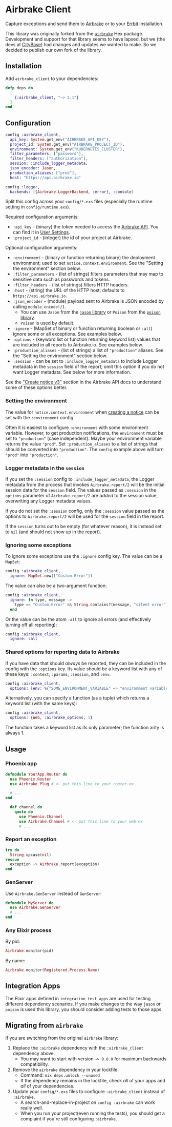# Airbrake Client

Capture exceptions and send them to [Airbrake](http://airbrake.io) or to
your [Errbit](http://errbit.com/) installation.

This library was originally forked from the
[`airbrake`](https://hex.pm/packages/airbrake) Hex package.  Development and
support for that library seems to have lapsed, but we (the devs at
[CityBase](https://thecitybase.com/)) had changes and updates we wanted to make.
So we decided to publish our own fork of the library.

## Installation

Add `airbrake_client` to your dependencies:

```elixir
defp deps do
  [
    {:airbrake_client, "~> 2.1"}
  ]
end
```

## Configuration

```elixir
config :airbrake_client,
  api_key: System.get_env("AIRBRAKE_API_KEY"),
  project_id: System.get_env("AIRBRAKE_PROJECT_ID"),
  environment: System.get_env("KUBERNETES_CLUSTER"),
  filter_parameters: ["password"],
  filter_headers: ["authorization"],
  session: :include_logger_metadata,
  json_encoder: Jason,
  production_aliases: ["prod"],
  host: "https://api.airbrake.io"

config :logger,
  backends: [{Airbrake.LoggerBackend, :error}, :console]
```

Split this config across your `config/*.exs` files (especially the runtime
setting in `config/runtime.exs`).

Required configuration arguments:

  * `:api_key` - (binary) the token needed to access the [Airbrake
    API](https://airbrake.io/docs/api/). You can find it in [User
    Settings](https://airbrake.io/users/edit).
  * `:project_id` - (integer) the id of your project at Airbrake.

Optional configuration arguments:

  * `:environment` - (binary or function returning binary) the deployment
    environment; used to set `notice.context.environment`.  See the "Setting the
    environment" section below.
  * `:filter_parameters` - (list of strings) filters parameters that may map to
    sensitive data such as passwords and tokens.
  * `:filter_headers` - (list of strings) filters HTTP headers.
  * `:host` - (string) the URL of the HTTP host; defaults to
    `https://api.airbrake.io`.
  * `:json_encoder` - (module) payload sent to Airbrake is JSON encoded by
    calling `module.encode!/1`.
    * You can use `Jason` from the [`jason`
      library](https://hex.pm/packages/jason) or `Poison` from the [`poison`
      library](https://hex.pm/packages/poison).
    * `Poison` is used by default.
  * `:ignore` - (MapSet of binary or function returning boolean or `:all`)
    ignore some or all exceptions.  See examples below.
  * `:options` - (keyword list or function returning keyword list) values that
    are included in all reports to Airbrake.io.  See examples below.
  * `:production_aliases` - (list of strings) a list of `"production"` aliases.
    See the "Setting the environment" section below.
  * `:session` - can be set to `:include_logger_metadata` to include Logger
    metadata in the `session` field of the report; omit this option if you do
    not want Logger metadata.  See below for more information.

See the ["Create notice
v3"](https://docs.airbrake.io/docs/devops-tools/api/#create-notice-v3) section
in the Airbrake API docs to understand some of these options better.

### Setting the environment

The value for `notice.context.environment` when [creating a
notice](https://docs.airbrake.io/docs/devops-tools/api/#create-notice-v3) can be
set with the `:environment` config.

Often it is easiest to configure `:environment` with some environment variable.
However,  to get production notifications, the `environment` must be set to
`"production"` (case independent).  Maybe your environment variable returns the
value `"prod"`.  Set `:production_aliases` to a list of strings that should be
converted into `"production"`.  The `config` example above will turn `"prod"`
into `"production"`.

### Logger metadata in the `session`

If you set the `:session` config to `:include_logger_metadata`, the Logger
metadata from the process that invokes `Airbrake.report/2` will be the initial
session data for the `session` field.  The values passed as `:session` in the
`options` parameter of `Airbrake.report/2` are _added_ to the session value,
overwriting any Logger metadata values.

If you do not set the `:session` config, only the `:session` value passed as the
options to `Airbrake.report/2` will be used for the `session` field in the
report.

If the `session` turns out to be empty (for whatever reason), it is instead set
to `nil` (and should not show up in the report).

### Ignoring some exceptions

To ignore some exceptions use the `:ignore` config key.  The value can be a
`MapSet`:

```elixir
config :airbrake_client,
  ignore: MapSet.new(["Custom.Error"])
```

The value can also be a two-argument function:

```elixir
config :airbrake_client,
  ignore: fn type, message ->
    type == "Custom.Error" && String.contains?(message, "silent error")
  end
```

Or the value can be the atom `:all` to ignore all errors (and effectively
turning off all reporting):

```elixir
config :airbrake_client,
  ignore: :all
```

### Shared options for reporting data to Airbrake

If you have data that should _always_ be reported, they can be included in the
config with the `:options` key.  Its value should be a keyword list with any of
these keys: `:context`, `:params`, `:session`, and `:env`.

```elixir
config :airbrake_client,
  options: [env: %{"SOME_ENVIRONMENT_VARIABLE" => "environment variable"}]
```

Alternatively, you can specify a function (as a tuple) which returns a keyword
list (with the same keys):

```elixir
config :airbrake_client,
  options: {Web, :airbrake_options, 1}
```

The function takes a keyword list as its only parameter; the function arity is
always 1.

## Usage

### Phoenix app

```elixir
defmodule YourApp.Router do
  use Phoenix.Router
  use Airbrake.Plug # <- put this line to your router.ex

  # ...
end
```

```elixir
  def channel do
    quote do
      use Phoenix.Channel
      use Airbrake.Channel # <- put this line to your web.ex
      # ...
```

### Report an exception

```elixir
try do
  String.upcase(nil)
rescue
  exception -> Airbrake.report(exception)
end
```

### GenServer

Use `Airbrake.GenServer` instead of `GenServer`:

```elixir
defmodule MyServer do
  use Airbrake.GenServer
  # ...
end
```

### Any Elixir process

By pid:

```elixir
Airbrake.monitor(pid)
```

By name:

```elixir
Airbrake.monitor(Registered.Process.Name)
```

## Integration Apps

The Elixir apps defined in `integration_test_apps` are used for testing
different dependency scenarios.  If you make changes to the way `jason` or
`poison` is used this library, you should consider adding tests to those apps.

## Migrating from `airbrake`

If you are switching from the original `airbrake` library:

1. Replace the `:airbrake` dependency with the `:airbrake_client` dependency
   above.
    * You may want to start with version `~> 0.8.0` for maximum backwards
      compatibility.
1. Remove the `airbrake` dependency in your lockfile.
    * Command: `mix deps.unlock --unused`
    * If the dependency remains in the lockfile, check _all_ of your apps and
      _all_ of your dependencies.
1. Update your `config/*.exs` files to configure `:airbrake_client` instead of
   `:airbrake`.
    * A search-and-replace-in-project on `config :airbrake` can work really well.
    * When you run your project(even running the tests), you should get a
      complaint if you're still configuring `:airbrake`.
